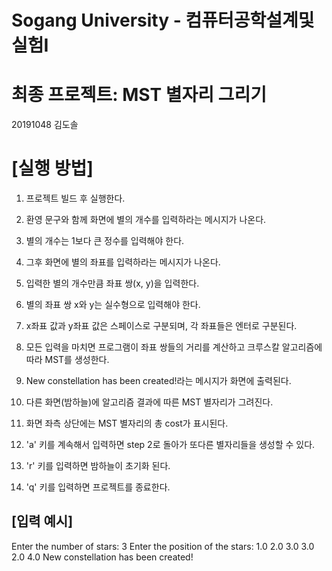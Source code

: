 # Sogang University - 컴퓨터공학설계및실험I
# 최종 프로젝트: MST 별자리 그리기
20191048 김도솔

# [실행 방법]
1. 프로젝트 빌드 후 실행한다.
2. 환영 문구와 함께 화면에 별의 개수를 입력하라는 메시지가 나온다.
3. 별의 개수는 1보다 큰 정수를 입력해야 한다.
4. 그후 화면에 별의 좌표를 입력하라는 메시지가 나온다.
5. 입력한 별의 개수만큼 좌표 쌍(x, y)을 입력한다.
6. 별의 좌표 쌍 x와 y는 실수형으로 입력해야 한다.
7. x좌표 값과 y좌표 값은 스페이스로 구분되며, 각 좌표들은 엔터로 구분된다.

8. 모든 입력을 마치면 프로그램이 좌표 쌍들의 거리를 계산하고 크루스칼 알고리즘에 따라 MST를 생성한다.
9. New constellation has been created!라는 메시지가 화면에 출력된다.
10. 다른 화면(밤하늘)에 알고리즘 결과에 따른 MST 별자리가 그려진다.
11. 화면 좌측 상단에는 MST 별자리의 총 cost가 표시된다.

12. 'a' 키를 계속해서 입력하면 step 2로 돌아가 또다른 별자리들을 생성할 수 있다.
13. 'r' 키를 입력하면 밤하늘이 초기화 된다.
14. 'q' 키를 입력하면 프로젝트를 종료한다.

## [입력 예시]
Enter the number of stars: 3
Enter the position of the stars:
1.0 2.0
3.0 3.0
2.0 4.0
New constellation has been created!
